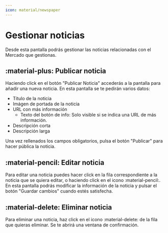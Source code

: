 ```yaml
---
icon: material/newspaper
---
```


# Gestionar noticias
Desde esta pantalla podrás gestionar las noticias relacionadas con el Mercado que gestionas.


## :material-plus: Publicar noticia
Haciendo click en el botón "Publicar Noticia" accederás a la pantalla para añadir una nueva noticia. 
En esta pantalla se te pedirán varios datos:

  - Título de la noticia
  - Imágen de portada de la noticia
  - URL con más información
    - Texto del botón de info: Solo visible si se indica una URL de más información.
  - Descripción corta
  - Descripción larga

Una vez rellenados los campos obligatorios, pulsa el botón "Publicar" para hacer pública la noticia.

## :material-pencil: Editar noticia
Para editar una noticia puedes hacer click en la fila correspondiente a la noticia que se quiera editar, o haciendo click en el icono :material-pencil:.
En esta pantalla podrás modificar la información de la noticia y pulsar el botón "Guardar cambios" cuando estés satisfecha. 

## :material-delete: Eliminar noticia
Para eliminar una noticia, haz click en el icono :material-delete: de la fila que quieras eliminar. Se te abrirá una ventana de confirmación.